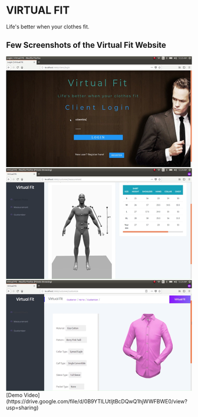 # VIRTUAL FIT

Life's better when your clothes fit.

## Few Screenshots of the Virtual Fit Website
<img src="Images/Screenshot from 2021-01-09 20-22-35.png" height=300 />
<img src="Images/Screenshot from 2021-01-09 20-21-09.png" height=300 style="position:left"/>
<img src="Images/Screenshot from 2021-01-09 20-22-05.png" height=300/>
[Demo Video](https://drive.google.com/file/d/0B9YTlLUtIjtBcDQwQ1hjWWFBWE0/view?usp=sharing)
